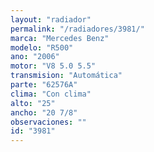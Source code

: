 ```yaml
---
layout: "radiador"
permalink: "/radiadores/3981/"
marca: "Mercedes Benz"
modelo: "R500"
ano: "2006"
motor: "V8 5.0 5.5"
transmision: "Automática"
parte: "62576A"
clima: "Con clima"
alto: "25"
ancho: "20 7/8"
observaciones: ""
id: "3981"
---
```


